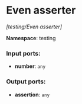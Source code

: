 # Even asserter

_[testing/Even asserter]_

__Namespace__: testing

### Input ports:

* __number__: ` any `

### Output ports:

* __assertion__: ` any `

